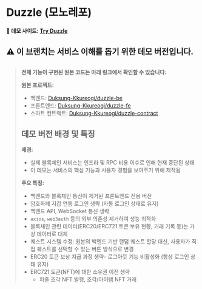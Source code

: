 # Duzzle (모노레포)

<h4> 🔗 데모 사이트: <a href="http://try-duzzle.com" rel="noopener">Try Duzzle</a> </h4>

## ⚠️ 이 브랜치는 서비스 이해를 돕기 위한 데모 버전입니다.
## 
> **전체 기능이 구현된 원본 코드는 아래 링크에서 확인할 수 있습니다:**
> 
> **원본 프로젝트:** 
> - 백엔드: [Duksung-Kkureogi/duzzle-be](https://github.com/Duksung-Kkureogi/duzzle-be)
> - 프론트엔드: [Duksung-Kkureogi/duzzle-fe](https://github.com/Duksung-Kkureogi/duzzle_fe.git)
> - 스마트 컨트랙트: [Duksung-Kkureogi/duzzle-contract](https://github.com/Duksung-Kkureogi/duzzle-contract.git)
> 
> 
> ## 데모 버전 배경 및 특징
>
>**배경:**
>- 실제 블록체인 서비스는 인프라 및 RPC 비용 이슈로 인해 현재 중단된 상태
>- 이 데모는 서비스의 핵심 기능과 사용자 경험을 보여주기 위해 제작됨
>
>**주요 특징:**
>- 백엔드와 블록체인 통신이 제거된 프론트엔드 전용 버전
>- 암호화폐 지갑 연동 로그인 생략 (자동 로그인 상태로 유지)
>- 백엔드 API, WebSocket 통신 생략
>- `axios`, `web3auth` 등의 외부 의존성 제거하여 성능 최적화
>- 블록체인 관련 데이터(ERC20/ERC721 토큰 보유 현황, 거래 기록 등)는 가상 데이터로 대체
>- 퀘스트 시스템 수정: 원본의 백엔드 기반 랜덤 퀘스트 할당 대신, 사용자가 직접 퀘스트를 선택할 수 있는 버튼 방식으로 변경
>- ERC20 토큰 보상 지급 과정 생략- 로그아웃 기능 비활성화 (항상 로그인 상태 유지)
>- ERC721 토큰(NFT)에 대한 소유권 이전 생략
>    - 퍼즐 조각 NFT 발행, 조각/아이템 NFT 거래
